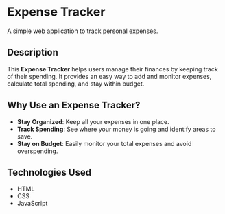 # Expense Tracker

A simple web application to track personal expenses.

## Description

This **Expense Tracker** helps users manage their finances by keeping track of their spending. It provides an easy way to add and monitor expenses, calculate total spending, and stay within budget.

## Why Use an Expense Tracker?

- **Stay Organized**: Keep all your expenses in one place.
- **Track Spending**: See where your money is going and identify areas to save.
- **Stay on Budget**: Easily monitor your total expenses and avoid overspending.

## Technologies Used

- HTML
- CSS
- JavaScript

